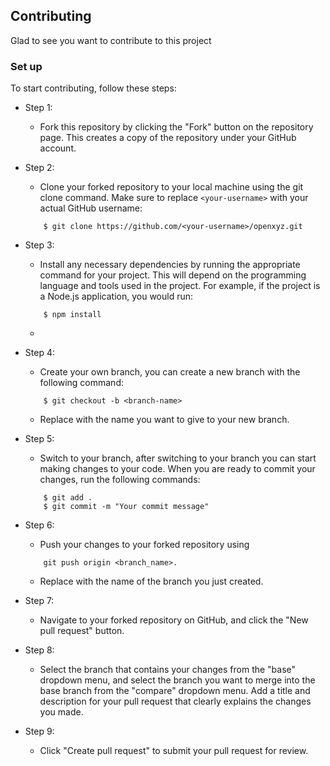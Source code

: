 ## Contributing
Glad to see you want to contribute to this project


### Set up
To start contributing, follow these steps:

- Step 1:
    - Fork this repository by clicking the "Fork" button on the repository page. This creates a copy of the repository under your GitHub account.

- Step 2:
    - Clone your forked repository to your local machine using the git clone command. Make sure to replace `<your-username>` with your actual GitHub username:
    ```console
        $ git clone https://github.com/<your-username>/openxyz.git
    ```

- Step 3: 
    - Install any necessary dependencies by running the appropriate command for your project. This will depend on the programming language and tools used in the project. For       example, if the project is a Node.js application, you would run:
    ```console
        $ npm install
    ```
    - 
- Step 4:
    - Create your own branch, you can create a new branch with the following command:
    ```console
        $ git checkout -b <branch-name>
    ```
    - Replace <branch-name> with the name you want to give to your new branch.

- Step 5: 
    - Switch to your branch, after switching to your branch you can start making changes to your code. When you are ready to commit your changes, run the following commands:
    ```console
        $ git add .
        $ git commit -m "Your commit message"
    ```

- Step 6: 
    - Push your changes to your forked repository using
    ```console
        git push origin <branch_name>.
    ```
    - Replace <branch-name> with the name of the branch you just created.

- Step 7: 
    - Navigate to your forked repository on GitHub, and click the "New pull request" button.

- Step 8: 
    - Select the branch that contains your changes from the "base" dropdown menu, and select the branch you want to merge into the base branch from the "compare" dropdown menu.
Add a title and description for your pull request that clearly explains the changes you made.

- Step 9: 
    - Click "Create pull request" to submit your pull request for review.





